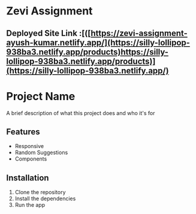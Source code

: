 
# Zevi Assignment

## Deployed Site Link :[([https://zevi-assignment-ayush-kumar.netlify.app/](https://silly-lollipop-938ba3.netlify.app/products)https://silly-lollipop-938ba3.netlify.app/products)](https://silly-lollipop-938ba3.netlify.app/)

# Project Name

A brief description of what this project does and who it's for

## Features

- Responsive
- Random Suggestions
- Components 

## Installation

1. Clone the repository
2. Install the dependencies
3. Run the app



